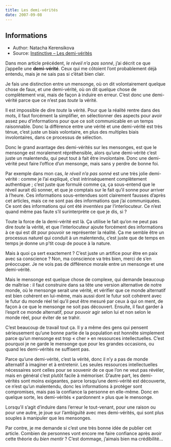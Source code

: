 ```yaml
---
title: Les demi-vérités
date: 2007-09-08
---
```


## Informations

- Author: Natacha Kerensikova
- Source: [Instinctive – Les demi-vérités]

Dans mon article précédent, _le réveil n’a pas sonné_, j’ai décrit ce que
j’appelle une **demi-vérité**.  Ceux qui me côtoient l’ont probablement déjà
entendu, mais je ne sais pas si c’était bien clair.

Je fais une distinction entre un mensonge, où on dit volontairement quelque
chose de faux, et une demi-vérité, où on dit quelque chose de complètement vrai,
mais de façon à induire en erreur.  C’est donc une demi-vérité parce que ce n’est
pas _toute_ la vérité.

Il est impossible de dire _toute_ la vérité.  Pour que la réalité rentre dans des
mots, il faut forcément la simplifier, en sélectionner des aspects pour avoir
assez peu d’informations pour que ce soit communicable en un temps raisonnable.
Donc la différence entre une vérité et une demi-vérité est très ténue, c’est
juste un biais volontaire, en plus des multiples biais involontaires, dans ce
processus de sélection.

Donc le grand avantage des demi-vérités sur les mensonges, est que le mensonge
est moralement répréhensible, alors qu’une demi-vérité c’est juste un
malentendu, qui peut tout à fait être involontaire.  Donc une demi-vérité peut
faire l’office d’un mensonge, mais sans y perdre de bonne foi.

Par exemple dans mon cas, _le réveil n’a pas sonné_ est une très jolie
demi-vérité : comme je l’ai expliqué, c’est intrinsèquement complètement
authentique ; c’est juste que formulé comme ça, ça sous-entend que le réveil
aurait dû sonner, et que je comptais sur le fait qu’il sonne pour arriver à
l’heure.  Ces informations sous-entendues sont clairement fausses d’après cet
articles, mais ce ne sont pas des informations que j’ai communiquées.  Ce sont
des informations qui ont été _inventées_ par l’interlocuteur.  Ce n’est quand
même pas faute s’il surinterprète ce que je dis, si ?

Toute la force de la demi-vérité est là.  Ça utilise le fait qu’on ne peut pas
dire _toute_ la vérité, et que l’interlocuteur ajoute forcément des informations
à ce qui est dit pour pouvoir se représenter la réalité.  Ça me semble être un
processus naturel qui conduit à un malentendu, c’est juste que de temps en temps
je donne un p’tit coup de pouce à la nature.

Mais à quoi ça sert exactement ?  C’est juste un artifice pour être en paix avec
sa conscience ?  Non, ma conscience va très bien, merci de s’en préoccuper.  Je ne
vois pas de différence morale entre un mensonge et une demi-vérité.

Mais le mensonge est quelque chose de complexe, qui demande beaucoup de maîtrise :
il faut construire dans sa tête une version alternative de notre monde, où
le mensonge serait une vérité, et vérifier que ce monde alternatif est bien
cohérent en lui-même, mais aussi dont le futur soit cohérent avec le futur du
monde réel tel qu’il peut être mesuré par ceux à qui on ment, de façon à ce que
le mensonge ne soit pas découvert.  Ensuite, il faut garder à l’esprit ce monde
alternatif, pour pouvoir agir selon lui et non selon le monde réel, pour éviter
de se trahir.

C’est beaucoup de travail tout ça.  Il y a même des gens qui pensent sérieusement
qu’une bonne partie de la population est honnête simplement parce qu’un mensonge
est trop « cher » en ressources intellectuelles.  C’est pourquoi je ne garde le
mensonge que pour les grandes occasions, ou quand les demi-vérités ne suffisent
pas.

Parce qu’une demi-vérité, c’est la vérité, donc il n’y a pas de monde alternatif
à imaginer et à entretenir.  Les seules ressources intellectuelles nécessaires
sont celles pour se souvenir de ce que l’on ne veut pas révéler, mais en
général c’est plutôt facile à mémoriser.  D’autre part, les demi-vérités sont
moins exigeantes, parce lorsqu’une demi-vérité est découverte, ce n’est qu’un
malentendu, donc les informations à protéger sont compromises, mais pas la
confiance la personne en elle-même.  Donc en quelque sorte, les demi-vérités «
pardonnent » plus que le mensonge.

Lorsqu’il s’agit d’induire dans l’erreur le tout-venant, pour une raison ou pour
une autre, je joue sur l’ambiguïté avec mes demi-vérités, qui sont plus souples
à manipuler que les mensonges.

Par contre, je me demande si c’est une très bonne idée de publier cet article.
Combien de personnes vont encore me faire confiance après avoir cette théorie du
_bien mentir_ ?  C’est dommage, j’aimais bien ma crédibilité…

[Instinctive – Les demi-vérités]: https://instinctive.eu/articles/demi-verites
